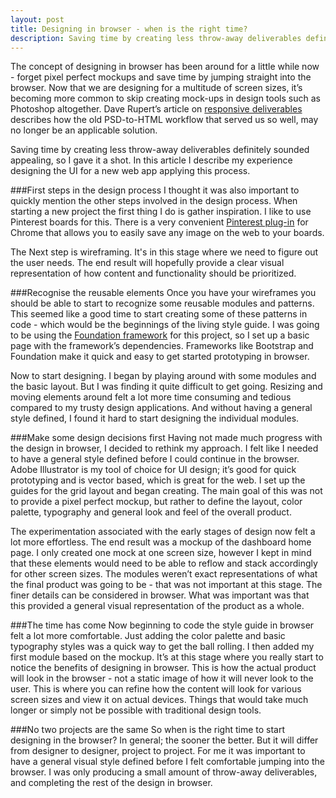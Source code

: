 ```yaml
---
layout: post
title: Designing in browser - when is the right time?
description: Saving time by creating less throw-away deliverables definitely sounded appealing, so I gave it a shot when designing the UI for a new web app.
---
```


The concept of designing in browser has been around for a little while now - forget pixel perfect mockups and save time by jumping straight into the browser. Now that we are designing for a multitude of screen sizes, it’s becoming more common to skip creating mock-ups in design tools such as Photoshop altogether. Dave Rupert’s article on [responsive deliverables](http://daverupert.com/2013/04/responsive-deliverables/) describes how the old PSD-to-HTML workflow that served us so well, may no longer be an applicable solution.

Saving time by creating less throw-away deliverables definitely sounded appealing, so I gave it a shot. In this article I describe my experience designing the UI for a new web app applying this process.

###First steps in the design process
I thought it was also important to quickly mention the other steps involved in the design process. When starting a new project the first thing I do is gather inspiration. I like to use Pinterest boards for this. There is a very convenient [Pinterest plug-in](https://chrome.google.com/webstore/detail/pin-it-button/gpdjojdkbbmdfjfahjcgigfpmkopogic?hl=en) for Chrome that allows you to easily save any image on the web to your boards. 

The Next step is wireframing. It's in this stage where we need to figure out the user needs. The end result will hopefully provide a clear visual representation of how content and functionality should be prioritized. 

###Recognise the reusable elements
Once you have your wireframes you should be able to start to recognize some reusable modules and patterns. This seemed like a good time to start creating some of these patterns in code - which would be the beginnings of the living style guide. I was going to be using the [Foundation framework](http://foundation.zurb.com/) for this project, so I set up a basic page with the framework’s dependencies. Frameworks like Bootstrap and Foundation make it quick and easy to get started prototyping in browser. 

Now to start designing. I began by playing around with some modules and the basic layout. But I was finding it quite difficult to get going. Resizing and moving elements around felt a lot more time consuming and tedious compared to my trusty design applications. And without having a general style defined, I found it hard to start designing the individual modules. 

###Make some design decisions first
Having not made much progress with the design in browser, I decided to rethink my approach. I felt like I needed to have a general style defined before I could continue in the browser. Adobe Illustrator is my tool of choice for UI design; it’s good for quick prototyping and is vector based, which is great for the web. I set up the guides for the grid layout and began creating. The main goal of this was not to provide a pixel perfect mockup, but rather to define the layout, color palette, typography and general look and feel of the overall product.

The experimentation associated with the early stages of design now felt a lot more effortless. The end result was a mockup of the dashboard home page. I only created one mock at one screen size, however I kept in mind that these elements would need to be able to reflow and stack accordingly for other screen sizes. The modules weren’t exact representations of what the final product was going to be - that was not important at this stage. The finer details can be considered in browser. What was important was that this provided a general visual representation of the product as a whole.

###The time has come
Now beginning to code the style guide in browser felt a lot more comfortable. Just adding the color palette and basic typography styles was a quick way to get the ball rolling. I then added my first module based on the mockup. It’s at this stage where you really start to notice the benefits of designing in browser. This is how the actual product will look in the browser - not a static image of how it will never look to the user. This is where you can refine how the content will look for various screen sizes and view it on actual devices. Things that would take much longer or simply not be possible with traditional design tools.

###No two projects are the same
So when is the right time to start designing in the browser? In general; the sooner the better. But it will differ from designer to designer, project to project. For me it was important to have a general visual style defined before I felt comfortable jumping into the browser. I was only producing a small amount of throw-away deliverables, and completing the rest of the design in browser.

